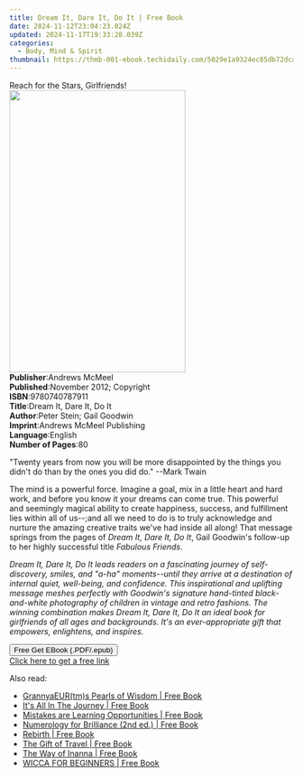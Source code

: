 ```yaml
---
title: Dream It, Dare It, Do It | Free Book
date: 2024-11-12T23:04:23.024Z
updated: 2024-11-17T19:33:28.039Z
categories:
  - Body, Mind & Spirit
thumbnail: https://thmb-001-ebook.techidaily.com/5029e1a9324ec85db72dca19614237dafce8536b08e2c5d91e12b474454d1dfe.jpg
---
```

<main id="book-container">
  <div class="flex flex-col">
    <div class="book-brief flex-1 py-6 px-4 sm:p-6 md:py-10 md:px-8">
      <!-- brief-->
      <div class="book-brief-main">Reach for the Stars, Girlfriends!</div>
    </div>
    <div
      class="book-meta-info flex-1 grid gap-4 col-start-1 col-end-3 row-start-1 sm:mb-6 sm:grid-cols-4 lg:gap-6 lg:col-start-2 lg:row-end-6 lg:row-span-6 lg:mb-0"
    >
      <div
        class="book-meta-info-left place-content-center mt-4 p-4 text-sm leading-6 col-start-2 col-span-2 dark:text-slate-400"
      >
        <img
          class="w-full h-500 object-cover rounded-lg sm:h-255 sm:col-span-2 lg:col-span-full"
          src="https://img-001-ebook.techidaily.com/a4b423887ea0dbd67c35626a77816801788774992e8260c9e83d58d64e043b68.jpg"
          alt=""
          width="312"
          height="500"
        />
      </div>
      <div
        class="book-meta-info-right mt-2 col-start-1 row-start-2 col-span-3 self-center"
      >
        <!-- meta data  -->
        <div class="flex flex-col px-4 md:px-8">
          <div class="flex-1">
            <strong>Publisher</strong>:<span class="px-2">Andrews McMeel</span>
          </div>
          <div class="flex-1">
            <strong>Published</strong>:<span class="px-2"
              >November 2012; Copyright</span
            >
          </div>
          <div class="flex-1">
            <strong>ISBN</strong>:<span class="px-2">9780740787911</span>
          </div>
          <div class="flex-1">
            <strong>Title</strong>:<span class="px-2"
              >Dream It, Dare It, Do It</span
            >
          </div>
          <div class="flex-1">
            <strong>Author</strong>:<span class="px-2"
              >Peter Stein; Gail Goodwin</span
            >
          </div>
          <div class="flex-1">
            <strong>Imprint</strong>:<span class="px-2"
              >Andrews McMeel Publishing</span
            >
          </div>
          <div class="flex-1">
            <strong>Language</strong>:<span class="px-2">English</span>
          </div>
          <div class="flex-1">
            <strong>Number of Pages</strong>:<span class="px-2">80</span>
          </div>
        </div>
      </div>
    </div>
    <div class="book-description flex-1 py-6 px-4 sm:p-6 md:py-10 md:px-8">
      <div class="book-description-main">
        <div accordion-content="" id="description">
          <p></p>
          <p>
            "Twenty years from now you will be more disappointed by the things
            you didn't do than by the ones you did do." --Mark Twain
          </p>
          <p>
            The mind is a powerful force. Imagine a goal, mix in a little heart
            and hard work, and before you know it your dreams can come true.
            This powerful and seemingly magical ability to create happiness,
            success, and fulfillment lies within all of us--;and all we need to
            do is to truly acknowledge and nurture the amazing creative traits
            we've had inside all along! That message springs from the pages of
            <i>Dream It, Dare It, Do It</i>, Gail Goodwin's follow-up to her
            highly successful title <i>Fabulous Friends</i>.
          </p>
          <p>
            <i
              >Dream It, Dare It, Do It leads readers on a fascinating journey
              of self-discovery, smiles, and "a-ha" moments--until they arrive
              at a destination of internal quiet, well-being, and confidence.
              This inspirational and uplifting message meshes perfectly with
              Goodwin's signature hand-tinted black-and-white photography of
              children in vintage and retro fashions. The winning combination
              makes <i>Dream It, Dare It, Do It</i> an ideal book for
              girlfriends of all ages and backgrounds. It's an ever-appropriate
              gift that empowers, enlightens, and inspires.</i
            >
          </p>
          <p></p>
        </div>
        <i><div class="accordion-fader"></div></i>
      </div>
    </div>
    <div class="book-excerpts flex-1 py-6 px-4 sm:p-6 md:py-10 md:px-8"></div>
    <div
      class="book-about-author flex-1 py-6 px-4 sm:p-6 md:py-10 md:px-8"
    ></div>
    <div class="book-free-get flex-1 py-6 px-4 sm:p-6 md:py-10 md:px-8">
      <button
        id="btn-free-get"
        class="bg-blue-500 hover:bg-blue-700 text-white font-bold py-2 px-4 rounded"
      >
        Free Get EBook (.PDF/.epub)
      </button>
      <div id="countdown-display" class="px-2 text-lg mt-2"></div>
      <a
        id="free-link"
        class="hidden bg-blue-500 hover:bg-blue-700 text-white font-bold py-2 px-4 rounded"
        href="https://www.ebooks.com/en-us/book/96260047/dream-it-dare-it-do-it/peter-stein/"
        target="_blank"
        >Click here to get a free link</a
      >
    </div>
    <script>
      let countdownTime = 0;
      let countdownInterval = null;
      document
        .getElementById('btn-free-get')
        .addEventListener('click', startCountdown);
      function startCountdown() {
        countdownTime = new Date().getTime() + 60000 * 3;
        countdownInterval = setInterval(updateCountdown, 1000);
        document.getElementById('btn-free-get').disabled = true;
        document
          .getElementById('btn-free-get')
          .classList.add('bg-gray-500', 'cursor-not-allowed');
      }
      function updateCountdown() {
        let currentTime = new Date().getTime();
        let timeLeft = countdownTime - currentTime;
        let secondsLeft = Math.floor(timeLeft / 1000);
        document.getElementById('countdown-display').innerHTML =
          `Remaining time: ${secondsLeft} seconds.`;
        if (secondsLeft <= 0) {
          clearInterval(countdownInterval);
          document.getElementById('btn-free-get').classList.add('hidden');
          document.getElementById('free-link').classList.remove('hidden');
          document.getElementById('countdown-display').innerHTML = '';
        }
      }
    </script>
  </div>
</main>

<ins class="adsbygoogle"
      style="display:block"
      data-ad-client="ca-pub-7571918770474297"
      data-ad-slot="8358498916"
      data-ad-format="auto"
      data-full-width-responsive="true"></ins>
    

<span class="atpl-alsoreadstyle">Also read:</span>
<div><ul>
<li><a href="https://novels-ebooks.techidaily.com/210661125-9798885055895-grannyaeurtms-pearls-of-wisdom/"><u>GrannyaEUR(tm)s Pearls of Wisdom | Free Book</u></a></li>
<li><a href="https://novels-ebooks.techidaily.com/210660684-9798986879314-its-all-in-the-journey/"><u>It's All In The Journey | Free Book</u></a></li>
<li><a href="https://novels-ebooks.techidaily.com/210660851-9798886441260-mistakes-are-learning-opportunities/"><u>Mistakes are Learning Opportunities | Free Book</u></a></li>
<li><a href="https://novels-ebooks.techidaily.com/210660657-9798986782058-numerology-for-brilliance-2nd-ed/"><u>Numerology for Brilliance (2nd ed.) | Free Book</u></a></li>
<li><a href="https://novels-ebooks.techidaily.com/210661060-9781953445278-rebirth/"><u>Rebirth | Free Book</u></a></li>
<li><a href="https://novels-ebooks.techidaily.com/210660779-9798985919004-the-gift-of-travel/"><u>The Gift of Travel | Free Book</u></a></li>
<li><a href="https://novels-ebooks.techidaily.com/210661002-9781958921081-the-way-of-inanna/"><u>The Way of Inanna | Free Book</u></a></li>
<li><a href="https://novels-ebooks.techidaily.com/210661107-9783986539078-wicca-for-beginners/"><u>WICCA FOR BEGINNERS | Free Book</u></a></li>
</ul></div>

